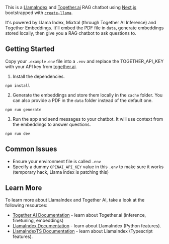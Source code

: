 
This is a [LlamaIndex](https://www.llamaindex.ai/) and [Together.ai](https://www.together.ai/) RAG chatbot using [Next.js](https://nextjs.org/) bootstrapped with [`create-llama`](https://github.com/run-llama/LlamaIndexTS/tree/main/packages/create-llama).

It's powered by Llama Index, Mixtral (through Together AI Inference) and Together Embeddings. It'll embed the PDF file in `data`, generate embeddings stored locally, then give you a RAG chatbot to ask questions to.

## Getting Started

Copy your `.example.env` file into a `.env` and replace the TOGETHER_API_KEY with your API key from [together.ai](https://www.together.ai).

1. Install the dependencies.

```
npm install
```

2. Generate the embeddings and store them locally in the `cache` folder. You can also provide a PDF in the `data` folder instead of the default one.

```
npm run generate
```

3. Run the app and send messages to your chatbot. It will use context from the embeddings to answer questions.

```
npm run dev
```

## Common Issues

- Ensure your environment file is called `.env`
- Specify a dummy `OPENAI_API_KEY` value in this `.env` to make sure it works (temporary hack, Llama index is patching this)

## Learn More

To learn more about LlamaIndex and Together AI, take a look at the following resources:

- [Together AI Documentation](https://docs.together.ai/docs) - learn about Together.ai (inference, finetuning, embeddings)
- [LlamaIndex Documentation](https://docs.llamaindex.ai) - learn about LlamaIndex (Python features).
- [LlamaIndexTS Documentation](https://ts.llamaindex.ai) - learn about LlamaIndex (Typescript features).
